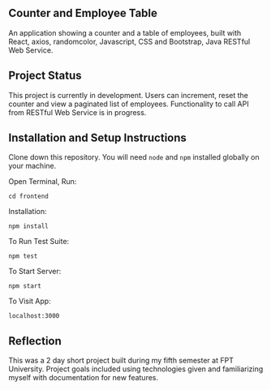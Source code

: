 ## Counter and Employee Table 

An application showing a counter and a table of employees, built with React, axios, randomcolor, Javascript, CSS and Bootstrap, Java RESTful Web Service.

## Project Status

This project is currently in development. Users can increment, reset the counter and view a paginated list of employees. Functionality to call API from RESTful Web Service is in progress.

## Installation and Setup Instructions

Clone down this repository. You will need `node` and `npm` installed globally on your machine.  

Open Terminal, Run:

`cd frontend`

Installation:

`npm install`  

To Run Test Suite:  

`npm test`  

To Start Server:

`npm start`  

To Visit App:

`localhost:3000`  

## Reflection

This was a 2 day short project built during my fifth semester at FPT University. Project goals included using technologies given and familiarizing myself with documentation for new features.  

